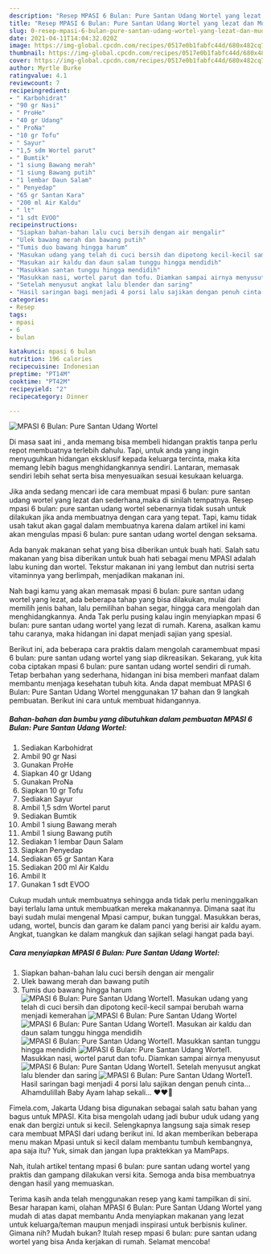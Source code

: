 ```yaml
---
description: "Resep MPASI 6 Bulan: Pure Santan Udang Wortel yang lezat dan Mudah Dibuat"
title: "Resep MPASI 6 Bulan: Pure Santan Udang Wortel yang lezat dan Mudah Dibuat"
slug: 0-resep-mpasi-6-bulan-pure-santan-udang-wortel-yang-lezat-dan-mudah-dibuat
date: 2021-04-11T14:04:32.020Z
image: https://img-global.cpcdn.com/recipes/0517e0b1fabfc44d/680x482cq70/mpasi-6-bulan-pure-santan-udang-wortel-foto-resep-utama.jpg
thumbnail: https://img-global.cpcdn.com/recipes/0517e0b1fabfc44d/680x482cq70/mpasi-6-bulan-pure-santan-udang-wortel-foto-resep-utama.jpg
cover: https://img-global.cpcdn.com/recipes/0517e0b1fabfc44d/680x482cq70/mpasi-6-bulan-pure-santan-udang-wortel-foto-resep-utama.jpg
author: Myrtle Burke
ratingvalue: 4.1
reviewcount: 7
recipeingredient:
- " Karbohidrat"
- "90 gr Nasi"
- " ProHe"
- "40 gr Udang"
- " ProNa"
- "10 gr Tofu"
- " Sayur"
- "1,5 sdm Wortel parut"
- " Bumtik"
- "1 siung Bawang merah"
- "1 siung Bawang putih"
- "1 lembar Daun Salam"
- " Penyedap"
- "65 gr Santan Kara"
- "200 ml Air Kaldu"
- " lt"
- "1 sdt EVOO"
recipeinstructions:
- "Siapkan bahan-bahan lalu cuci bersih dengan air mengalir"
- "Ulek bawang merah dan bawang putih"
- "Tumis duo bawang hingga harum"
- "Masukan udang yang telah di cuci bersih dan dipotong kecil-kecil sampai berubah warna menjadi kemerahan"
- "Masukan air kaldu dan daun salam tunggu hingga mendidih"
- "Masukkan santan tunggu hingga mendidih"
- "Masukkan nasi, wortel parut dan tofu. Diamkan sampai airnya menyusut"
- "Setelah menyusut angkat lalu blender dan saring"
- "Hasil saringan bagi menjadi 4 porsi lalu sajikan dengan penuh cinta... Alhamdulillah Baby Ayam lahap sekali... ❤️❤️🥰"
categories:
- Resep
tags:
- mpasi
- 6
- bulan

katakunci: mpasi 6 bulan 
nutrition: 196 calories
recipecuisine: Indonesian
preptime: "PT14M"
cooktime: "PT42M"
recipeyield: "2"
recipecategory: Dinner

---
```



![MPASI 6 Bulan: Pure Santan Udang Wortel](https://img-global.cpcdn.com/recipes/0517e0b1fabfc44d/680x482cq70/mpasi-6-bulan-pure-santan-udang-wortel-foto-resep-utama.jpg)

Di masa  saat ini , anda memang bisa membeli hidangan praktis tanpa perlu repot membuatnya terlebih dahulu. Tapi, untuk anda yang ingin menyuguhkan hidangan eksklusif kepada keluarga tercinta, maka kita memang lebih bagus menghidangkannya sendiri. Lantaran, memasak sendiri lebih sehat serta bisa menyesuaikan sesuai kesukaan keluarga.

Jika anda sedang mencari ide cara membuat mpasi 6 bulan: pure santan udang wortel yang lezat dan sederhana,maka di sinilah tempatnya. Resep mpasi 6 bulan: pure santan udang wortel  sebenarnya tidak susah untuk dilakukan jika anda membuatnya dengan cara yang tepat. Tapi, kamu tidak usah takut akan gagal dalam membuatnya 
karena dalam artikel ini kami akan mengulas mpasi 6 bulan: pure santan udang wortel dengan seksama.  

Ada banyak makanan sehat yang bisa diberikan untuk buah hati. Salah satu makanan yang bisa diberikan untuk buah hati sebagai menu MPASI adalah labu kuning dan wortel. Tekstur makanan ini yang lembut dan nutrisi serta vitaminnya yang berlimpah, menjadikan makanan ini.

Nah bagi kamu yang akan memasak mpasi 6 bulan: pure santan udang wortel yang lezat, ada beberapa tahap yang bisa dilakukan, mulai dari memilih jenis bahan, lalu pemilihan bahan segar, hingga cara mengolah dan menghidangkannya. Anda Tak perlu pusing kalau ingin menyiapkan mpasi 6 bulan: pure santan udang wortel yang lezat di rumah. Karena, asalkan kamu  tahu caranya, maka hidangan ini dapat menjadi sajian yang spesial.

Berikut ini, ada beberapa cara praktis  dalam mengolah caramembuat mpasi 6 bulan: pure santan udang wortel yang siap dikreasikan. Sekarang, yuk kita coba ciptakan mpasi 6 bulan: pure santan udang wortel sendiri di rumah. Tetap berbahan yang sederhana, hidangan ini bisa memberi manfaat dalam membantu menjaga kesehatan tubuh kita. Anda dapat membuat MPASI 6 Bulan: Pure Santan Udang Wortel menggunakan 17 bahan dan 9 langkah pembuatan. Berikut ini cara untuk membuat hidangannya.

<!--inarticleads1-->

##### Bahan-bahan dan bumbu yang dibutuhkan dalam pembuatan MPASI 6 Bulan: Pure Santan Udang Wortel:

1. Sediakan  Karbohidrat
1. Ambil 90 gr Nasi
1. Gunakan  ProHe
1. Siapkan 40 gr Udang
1. Gunakan  ProNa
1. Siapkan 10 gr Tofu
1. Sediakan  Sayur
1. Ambil 1,5 sdm Wortel parut
1. Sediakan  Bumtik
1. Ambil 1 siung Bawang merah
1. Ambil 1 siung Bawang putih
1. Sediakan 1 lembar Daun Salam
1. Siapkan  Penyedap
1. Sediakan 65 gr Santan Kara
1. Sediakan 200 ml Air Kaldu
1. Ambil  lt
1. Gunakan 1 sdt EVOO


Cukup mudah untuk membuatnya sehingga anda tidak perlu meninggalkan bayi terlalu lama untuk membuatkan mereka makanannya. Dimana saat itu bayi sudah mulai mengenal Mpasi campur, bukan tunggal. Masukkan beras, udang, wortel, buncis dan garam ke dalam panci yang berisi air kaldu ayam. Angkat, tuangkan ke dalam mangkuk dan sajikan selagi hangat pada bayi. 

<!--inarticleads2-->

##### Cara menyiapkan MPASI 6 Bulan: Pure Santan Udang Wortel:

1. Siapkan bahan-bahan lalu cuci bersih dengan air mengalir
1. Ulek bawang merah dan bawang putih
1. Tumis duo bawang hingga harum
<img src="//assets-global.cpcdn.com/assets/icons/button_play-2c75c40dde080a61004c1f40b05d8f140eaff45d7e9e6481dc71c63d2e7c4909.png" alt="MPASI 6 Bulan: Pure Santan Udang Wortel">1. Masukan udang yang telah di cuci bersih dan dipotong kecil-kecil sampai berubah warna menjadi kemerahan
<img src="//assets-global.cpcdn.com/assets/icons/button_play-2c75c40dde080a61004c1f40b05d8f140eaff45d7e9e6481dc71c63d2e7c4909.png" alt="MPASI 6 Bulan: Pure Santan Udang Wortel"><img src="//assets-global.cpcdn.com/assets/icons/button_play-2c75c40dde080a61004c1f40b05d8f140eaff45d7e9e6481dc71c63d2e7c4909.png" alt="MPASI 6 Bulan: Pure Santan Udang Wortel">1. Masukan air kaldu dan daun salam tunggu hingga mendidih
<img src="//assets-global.cpcdn.com/assets/icons/button_play-2c75c40dde080a61004c1f40b05d8f140eaff45d7e9e6481dc71c63d2e7c4909.png" alt="MPASI 6 Bulan: Pure Santan Udang Wortel">1. Masukkan santan tunggu hingga mendidih
<img src="//assets-global.cpcdn.com/assets/icons/button_play-2c75c40dde080a61004c1f40b05d8f140eaff45d7e9e6481dc71c63d2e7c4909.png" alt="MPASI 6 Bulan: Pure Santan Udang Wortel">1. Masukkan nasi, wortel parut dan tofu. Diamkan sampai airnya menyusut
<img src="//assets-global.cpcdn.com/assets/icons/button_play-2c75c40dde080a61004c1f40b05d8f140eaff45d7e9e6481dc71c63d2e7c4909.png" alt="MPASI 6 Bulan: Pure Santan Udang Wortel">1. Setelah menyusut angkat lalu blender dan saring
<img src="//assets-global.cpcdn.com/assets/icons/button_play-2c75c40dde080a61004c1f40b05d8f140eaff45d7e9e6481dc71c63d2e7c4909.png" alt="MPASI 6 Bulan: Pure Santan Udang Wortel">1. Hasil saringan bagi menjadi 4 porsi lalu sajikan dengan penuh cinta... Alhamdulillah Baby Ayam lahap sekali... ❤️❤️🥰


Fimela.com, Jakarta Udang bisa digunakan sebagai salah satu bahan yang bagus untuk MPASI. Kita bisa mengolah udang jadi bubur uduk udang yang enak dan bergizi untuk si kecil. Selengkapnya langsung saja simak resep cara membuat MPASI dari udang berikut ini. Id akan memberikan beberapa menu makan Mpasi untuk si kecil dalam membantu tumbuh kembangnya, apa saja itu? Yuk, simak dan jangan lupa praktekkan ya MamPaps. 

Nah, itulah artikel tentang  mpasi 6 bulan: pure santan udang wortel  yang praktis dan gampang dilakukan versi kita. Semoga anda bisa membuatnya dengan hasil yang memuaskan. 

Terima kasih anda telah menggunakan resep yang kami tampilkan di sini. Besar harapan kami, olahan  MPASI 6 Bulan: Pure Santan Udang Wortel yang mudah di atas dapat membantu Anda menyiapkan makanan yang lezat untuk keluarga/teman maupun menjadi inspirasi untuk berbisnis kuliner. Gimana nih? Mudah bukan? Itulah resep mpasi 6 bulan: pure santan udang wortel yang bisa Anda kerjakan di rumah. Selamat mencoba!

